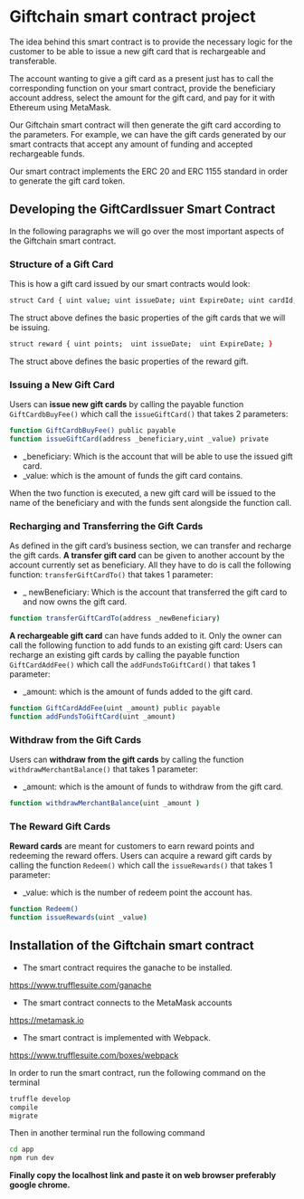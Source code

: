 # Giftchain smart contract project
The idea behind this smart contract is to provide the necessary logic for the customer to be able to issue a new gift card that is rechargeable and transferable.

The account wanting to give a gift card as a present just has to call the corresponding function on your smart contract, provide the beneficiary account address, select the amount for the gift card, and pay for it with Ethereum using MetaMask.

Our Giftchain smart contract will then generate the gift card according to the parameters. For example, we can have the gift cards generated by our smart contracts that accept any amount of funding and accepted rechargeable funds.

Our smart contract implements the ERC 20 and ERC 1155 standard in order to generate the gift card token.
## Developing the GiftCardIssuer Smart Contract
In the following paragraphs we will go over the most important aspects of the Giftchain  smart contract.
### Structure of a Gift Card
This is how a gift card issued by our smart contracts would look:
```sh
struct Card { uint value; uint issueDate; uint ExpireDate; uint cardId; address generatedBy;}
```
The struct above defines the basic properties of the gift cards that we will be issuing.
```sh
struct reward { uint points;  uint issueDate;  uint ExpireDate; }
```
The struct above defines the basic properties of the reward gift.
### Issuing a New Gift Card
Users can **issue new gift cards** by calling the payable function `GiftCardbBuyFee()` which call the `issueGiftCard()` that takes 2 parameters:
```sh
function GiftCardbBuyFee() public payable
function issueGiftCard(address _beneficiary,uint _value) private
```
- _beneficiary: Which is the account that will be able to use the issued gift card.
- _value: which is the amount of funds the gift card contains.

When the two function is executed, a new gift card will be issued to the name of the beneficiary and with the funds sent alongside the function call.
### Recharging and Transferring the Gift Cards
As defined in the gift card’s business section, we can transfer and recharge the gift cards.
**A transfer gift card** can be given to another account by the account currently set as beneficiary. All they have to do is call the following function:
`transferGiftCardTo()` that takes 1 parameter:
- _ newBeneficiary: Which is the account that transferred the gift card to and now owns the gift card.
```sh
function transferGiftCardTo(address _newBeneficiary)
```
**A rechargeable gift card** can have funds added to it. Only the owner can call the following function to add funds to an existing gift card:
Users can recharge an existing gift cards by calling the payable function `GiftCardAddFee()` which call the `addFundsToGiftCard()` that takes 1 parameter:
- _amount: which is the amount of funds added to the gift card.
```sh
function GiftCardAddFee(uint _amount) public payable
function addFundsToGiftCard(uint _amount)
```
### Withdraw from the Gift Cards
Users can **withdraw from the gift cards** by calling the function `withdrawMerchantBalance()` that takes 1 parameter:
- _amount: which is the amount of funds to withdraw from the gift card.
```sh
function withdrawMerchantBalance(uint _amount )
```
### The Reward Gift Cards
**Reward cards** are meant for customers to earn reward points and redeeming the reward offers.
Users can acquire a reward gift cards by calling the function `Redeem()` which call the `issueRewards()` that takes 1 parameter:
- _value: which is the number of redeem point the account has.
```sh
function Redeem()
function issueRewards(uint _value)
```
## Installation of the Giftchain smart contract
- The smart contract requires the ganache to be installed.

https://www.trufflesuite.com/ganache
- The smart contract connects to the MetaMask accounts

https://metamask.io
- The smart contract is implemented with Webpack.

https://www.trufflesuite.com/boxes/webpack

In order to run the smart contract, run the following command on the terminal
```sh
truffle develop
compile
migrate
```
Then in another terminal run the following command
```sh
cd app
npm run dev
```
**Finally copy the localhost link and paste it on web browser preferably google chrome.**
